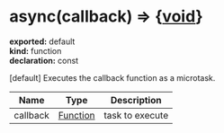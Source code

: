 # async(callback) => {[void](https://developer.mozilla.org/en-US/docs/Web/JavaScript/Reference/Global_Objects/undefined)}      
  
**exported:** default      
**kind:** function      
**declaration:** const      
  
[default] Executes the callback function as a microtask.      
  
| Name | Type | Description |        
|------|------|-------------|        
| callback | [Function](https://developer.mozilla.org/en-US/docs/Web/JavaScript/Reference/Global_Objects/Function/prototype) | task to execute |      
  
